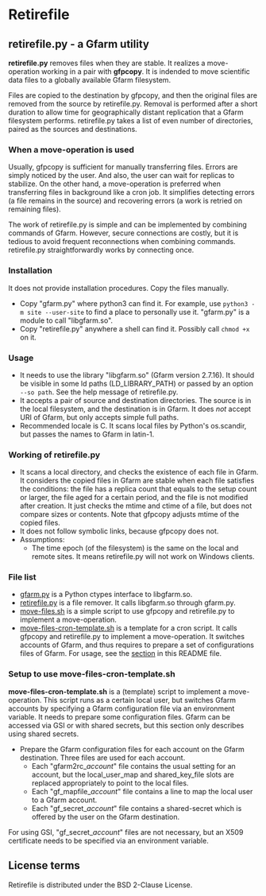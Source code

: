# Retirefile <!-- -*-Coding: utf-8-unix;-*- -->

## retirefile.py - a Gfarm utility

__retirefile.py__ removes files when they are stable.  It realizes a
move-operation working in a pair with __gfpcopy__.  It is indended to
move scientific data files to a globally available Gfarm filesystem.

Files are copied to the destination by gfpcopy, and then the original
files are removed from the source by retirefile.py.  Removal is
performed after a short duration to allow time for geographically
distant replication that a Gfarm filesystem performs.  retirefile.py
takes a list of even number of directories, paired as the sources and
destinations.

### When a move-operation is used

Usually, gfpcopy is sufficient for manually transferring files.
Errors are simply noticed by the user.  And also, the user can wait
for replicas to stabilize.  On the other hand, a move-operation is
preferred when transferring files in background like a cron job.  It
simplifies detecting errors (a file remains in the source) and
recovering errors (a work is retried on remaining files).

The work of retirefile.py is simple and can be implemented by
combining commands of Gfarm.  However, secure connections are costly,
but it is tedious to avoid frequent reconnections when combining
commands.  retirefile.py straightforwardly works by connecting once.

### Installation

It does not provide installation procedures.  Copy the files manually.

* Copy "gfarm.py" where python3 can find it.  For example, use
  `python3 -m site --user-site` to find a place to personally use it.
  "gfarm.py" is a module to call "libgfarm.so".
* Copy "retirefile.py" anywhere a shell can find it.  Possibly call
  `chmod +x` on it.

### Usage

* It needs to use the library "libgfarm.so" (Gfarm version
  2.7.16).  It should be visible in some ld paths (LD_LIBRARY_PATH) or
  passed by an option `--so path`.  See the help message of
  retirefile.py.
* It accepts a pair of source and destination directories.  The source
  is in the local filesystem, and the destination is in Gfarm.  It
  does _not_ accept URI of Gfarm, but only accepts simple full paths.
* Recommended locale is C.  It scans local files by Python's os.scandir,
  but passes the names to Gfarm in latin-1.

### Working of retirefile.py

* It scans a local directory, and checks the existence of each file in
  Gfarm.  It considers the copied files in Gfarm are stable when each
  file satisfies the conditions: the file has a replica count that
  equals to the setup count or larger, the file aged for a certain
  period, and the file is not modified after creation.  It just checks
  the mtime and ctime of a file, but does not compare sizes or
  contents.  Note that gfpcopy adjusts mtime of the copied files.
* It does not follow symbolic links, because gfpcopy does not.
* Assumptions:
  * The time epoch (of the filesystem) is the same on the local and
  remote sites.  It means retirefile.py will not work on Windows
  clients.

### File list

* [gfarm.py](gfarm.py) is a Python ctypes interface to libgfarm.so.
* [retirefile.py](retirefile.py) is a file remover.  It calls
  libgfarm.so through gfarm.py.
* [move-files.sh](move-files.sh) is a simple script to use gfpcopy and
  retirefile.py to implement a move-operation.
* [move-files-cron-template.sh](move-files-cron-template.sh) is a
  template for a cron script.  It calls gfpcopy and retirefile.py to
  implement a move-operation.  It switches accounts of Gfarm, and thus
  requires to prepare a set of configurations files of Gfarm.  For
  usage, see the [section](#setup-to-use-move-files-ash) in this
  README file.

### Setup to use move-files-cron-template.sh

__move-files-cron-template.sh__ is a (template) script to implement a
move-operation.  This script runs as a certain local user, but
switches Gfarm accounts by specifying a Gfarm configuration file via
an environment variable.  It needs to prepare some configuration
files.  Gfarm can be accessed via GSI or with shared secrets, but this
section only describes using shared secrets.

* Prepare the Gfarm configuration files for each account on the Gfarm
  destination.  Three files are used for each account.
  * Each "gfarm2rc_*account*" file contains the usual setting for an
    account, but the local_user_map and shared_key_file slots are
    replaced appropriately to point to the local files.
  * Each "gf_mapfile_*account*" file contains a line to map the
    local user to a Gfarm account.
  * Each "gf_secret_*account*" file contains a shared-secret which
    is offered by the user on the Gfarm destination.

For using GSI, "gf_secret_*account*" files are not necessary, but an
X509 certificate needs to be specified via an environment variable.

## License terms

Retirefile is distributed under the BSD 2-Clause License.
